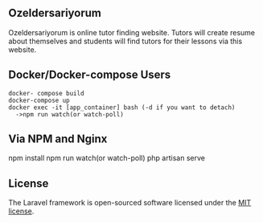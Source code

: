 ## Ozeldersariyorum
Ozeldersariyorum is online tutor finding website. Tutors will create resume about themselves and students will find tutors for their lessons via this website.

## Docker/Docker-compose Users

```
docker- compose build
docker-compose up
docker exec -it [app_container] bash (-d if you want to detach)
  ->npm run watch(or watch-poll)
```

## Via NPM and Nginx 

npm install
npm run watch(or watch-poll)
php artisan serve

## License

The Laravel framework is open-sourced software licensed under the [MIT license](https://opensource.org/licenses/MIT).
